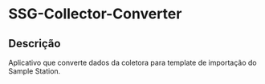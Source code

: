 # SSG-Collector-Converter

## Descrição
Aplicativo que converte dados da coletora para template de importação do Sample Station.
